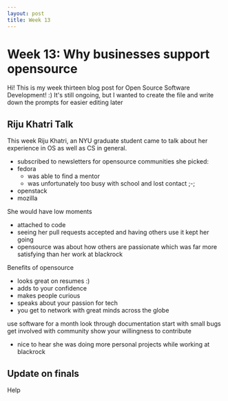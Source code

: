 ```yaml
---
layout: post
title: Week 13
---
```


# Week 13: Why businesses support opensource
Hi! This is my week thirteen blog post for Open Source Software Development! :) It's still ongoing, but I wanted to create the file and write down the prompts for easier editing later

## Riju Khatri Talk
This week Riju Khatri, an NYU graduate student came to talk about her experience in OS as well as CS in general. 
- subscribed to newsletters for opensource
communities she picked:
- fedora
    - was able to find a mentor
    - was unfortunately too busy with school and lost contact ;-;
- openstack
- mozilla

She would have low moments
- attached to code
- seeing her pull requests accepted and having others use it kept her going
- opensource was about how others are passionate which was far more satisfying than her work at blackrock

Benefits of opensource
- looks great on resumes :)
- adds to your confidence
- makes people curious
- speaks about your passion for tech
- you get to network with great minds across the globe

use software for a month
look through documentation
start with small bugs
get involved with community 
show your willingness to contribute

- nice to hear she was doing more personal projects while working at blackrock

## Update on finals
Help





